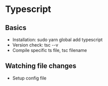 # Typescript

## Basics

- Installation: sudo yarn global add typescript
- Version check: tsc --v
- Compile specific ts file, tsc filename

## Watching file changes

- Setup config file

